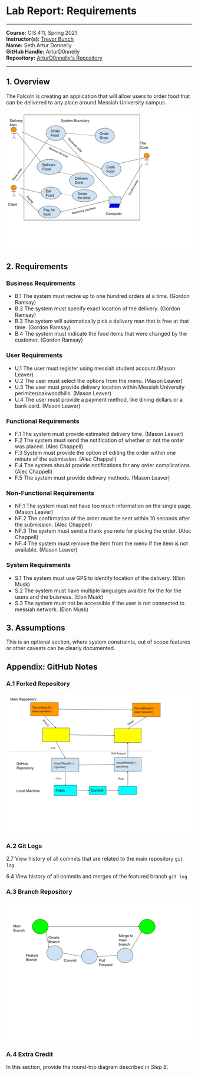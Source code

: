 # Lab Report: Requirements
___
**Course:** CIS 411, Spring 2021  
**Instructor(s):** [Trevor Bunch](https://github.com/trevordbunch)  
**Name:** Seth Artur Donnelly  
**GitHub Handle:** ArturD0nnelly  
**Repository:** [ArturD0nnelly's Repository](https://github.com/ArturD0nnelly/cis411_lab0_req.git)
___

## 1. Overview
The Falcoln is creating an application that will allow  users to order food that can be delivered to any place around Messiah University campus.

![Use Case Diagram](/assets/system_diagram.svg)

## 2. Requirements

### Business Requirements
- B.1 The system must recive up to one hundred orders at a time. (Gordon Ramsay)
- B.2 The system must specify exact location of the delivery. (Gordon Ramsay)
- B.3 The system will automatically pick a delivery man that is free at that time. (Gordon Ramsay)
- B.4 The system must indicate the food items that were changed by the customer. (Gordon Ramsay)

### User Requirements
- U.1 The user must register using messiah student account.(Mason Leaver)
- U.2 The user must select the options from the menu. (Mason Leaver)
- U.3 The user must provide delivery location within Messiah University perimiter/oakwoodhills. (Mason Leaver)
- U.4 The user must provide a payment method, like dining dollars or a bank card. (Mason Leaver)

### Functional Requirements
- F.1 The system must provide estimated delivery time. (Mason Leaver)
- F.2 The system must send the notification of whether or not the order was placed. (Alec Chappell)
- F.3 System must provide the option of editing the order within one minute of the submission. (Alec Chappell)
- F.4 The system should provide notifications for any order complications. (Alec Chappell)
- F.5 The system must provide delivery methods. (Mason Leaver)

### Non-Functional Requirements
- NF.1 The system must not have too much information on the single page. (Mason Leaver)
- NF.2 The confirmation of the order must be sent within 10 seconds after the submission. (Alec Chappell)
- NF.3 The system must send a thank you note for placing the order. (Alec Chappell)
- NF.4 The system must remove the item from the menu if the item is not available. (Mason Leaver)

### System Requirements
- S.1 The system must use GPS to identify location of the delivery. (Elon Musk)
- S.2 The system must have multiple languages availble for the for the users and the buisness. (Elon Musk)
- S.3 The system must not be accessible if the user is not connected to messiah network. (Elon Musk)



## 3. Assumptions
This is an optional section, where system constraints, out of scope features or other caveats can be clearly documented.  

## Appendix: GitHub Notes

### A.1 Forked Repository
![Use Case Diagram](/assets/repository_diagram.svg)

### A.2 Git Logs
2.7 View history of all commits that are related to the main repository `git log`

6.4 View history of all commits and merges of the featured branch `git log`

### A.3 Branch Repository
![Use Case Diagram](/assets/main_feature_branch.svg)

### A.4 Extra Credit
In this section, provide the round-trip diagram described in *Step 8*.